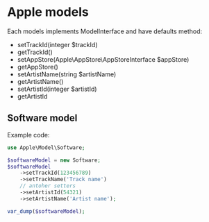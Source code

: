 Apple models
============

Each models implements ModelInterface and have defaults method:

* setTrackId(integer $trackId)
* getTrackId()
* setAppStore(Apple\AppStore\AppStoreInterface $appStore)
* getAppStore()
* setArtistName(string $artistName)
* getArtistName()
* setArtistId(integer $artistId)
* getArtistId


Software model
--------------

Example code:
```php
use Apple\Model\Software;

$softwareModel = new Software;
$softwareModel
    ->setTrackId(123456789)
    ->setTrackName('Track name')
    // antoher setters
    ->setArtistId(54321)
    ->setArtistName('Artist name');

var_dump($softwareModel);
```

